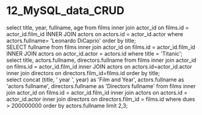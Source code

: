 # 12_MySQL_data_CRUD
select title, year, fullname, age from films inner join actor_id on films.id = actor_id.film_id INNER JOIN actors on actors.id = actor_id.actor where actors.fullname= 'Leonardo DiCaprio' order by title;<br/>
SELECT fullname from films inner join actor_id on films.id = actor_id.film_id INNER JOIN actors on actor_id.actor = actors.id where title = 'Titanic';<br/>
select title, actors.fullname, directors.fullname from films inner join actor_id on films.id = actor_id.film_id inner JOIN actors on actors.id=actor_id.actor inner join directors on directors.film_id=films.id order by title;<br/>
select concat (title, ' year ', year) as 'Film and Year', actors.fullname as 'actors fullname', directors.fullname as 'Directors fullname' from films inner join actor_id on films.id = actor_id.film_id inner join actors on actors.id = actor_id.actor inner join directors on directors.film_id = films.id where dues > 200000000 order by actors.fullname limit 2,3;

